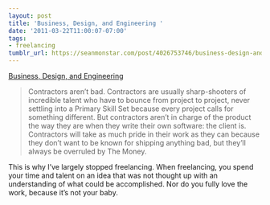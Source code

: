 ```yaml
---
layout: post
title: 'Business, Design, and Engineering '
date: '2011-03-22T11:00:07-07:00'
tags:
- freelancing
tumblr_url: https://seanmonstar.com/post/4026753746/business-design-and-engineering
---
```

[Business, Design, and Engineering](http://releasecandidateone.com/240:business_design_and_engineering)  

> Contractors aren’t bad. Contractors are usually sharp-shooters of incredible talent who have to bounce from project to project, never settling into a Primary Skill Set because every project calls for something different. But contractors aren’t in charge of the product the way they are when they write their own software: the client is. Contractors will take as much pride in their work as they can because they don’t want to be known for shipping anything bad, but they’ll always be overruled by The Money.

This is why I’ve largely stopped freelancing. When freelancing, you spend your time and talent on an idea that was not thought up with an understanding of what could be accomplished. Nor do you fully love the work, because it’s not your baby.


